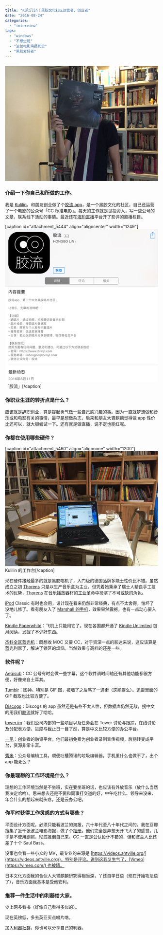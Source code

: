 ```yaml
---
title: "Kulilin｜黑胶文化社区运营者、创业者"
date: "2016-08-24"
categories: 
  - "interview"
tags: 
  - "windows"
  - "不想坐班"
  - "波兰电影海报死忠"
  - "黑胶爱好者"
---
```


### ![](/images/12680.jpg)

### 介绍一下你自己和所做的工作。

我是 [Kulilin](https://www.douban.com/people/kulilin/)。和朋友创业做了个[胶流 app](https://itunes.apple.com/hk/app/jiao-liu/id1076255997?l=zh&mt=8)，是一个黑胶文化的社区，自己还运营了一个电影的公众号「CC 标准电影」。每天的工作就是见投资人，写一些公号的文章，联系线下活动的事情。最近还在[海豹直播](https://itunes.apple.com/us/app/hai-bao-zhuan-zhu-xian-chang/id992074342?mt=8)平台开了影评的直播栏目。

\[caption id="attachment\_5444" align="aligncenter" width="1249"\]![fullsizerender](/images/92158.jpg) 「胶流」\[/caption\]

### 你职业生涯的转折点是什么？

应该就是辞职创业，算是提起勇气做一些自己感兴趣的事。因为一直就梦想做和音乐或和电影有关的事情，最早是想做杂志，后来和朋友大胃麒麟觉得做 app 性价比还可以，就大胆尝试一下。还有就是做直播，说不定也能红呢。

### 你都在使用哪些硬件？

\[caption id="attachment\_5460" align="alignnone" width="1200"\]![](/images/42462.jpg) Kulilin 的工作台\[/caption\]

现在硬件接触最多的就是黑胶唱机了，入门级的德国品牌多能士性价比不错。虽然成立之初 [Thorens](https://www.thorens.com/) 只是以生产音乐盒为主业，但凭着她秉承了瑞士人精良手工技术的优势，[Thorens](https://www.thorens.com/) 在音乐播放器材的工业革命中扮演了不可或缺的角色。

[iPod](https://www.apple.com/cn/ipod/) Classic 有时也会用，设计现在看来仍然非常经典，有点不太舍得，怕坏了没地儿修了。看有朋友入了 [Marshall 的手机](https://www.marshallheadphones.com/mh_us_en/london-phone)，效果果然震撼，也有一点动心要入了。

[Kindle Paperwhite](https://www.amazon.cn/gp/product/B00QJDOLIO/ref=fs_km)：飞机上只能用它了。现在各国都开通了 [Kindle Unlimited](https://www.amazon.cn/gp/kindle/ku/sign-up) 包月阅读，发掘了不少好东西。

[杰科全区蓝光机](https://www.amazon.cn/GIEC%E6%9D%B0%E7%A7%91-BDP-G3600-BD%E8%93%9D%E5%85%89DVD%E8%A7%86%E7%9B%98%E6%9C%BA-%E6%96%B0%E5%93%81-%E4%B8%87%E8%83%BD%E8%A7%A3%E7%A0%81-%E6%88%91%E8%83%BD%E5%81%9A%E5%88%B0-%E5%85%A8%E5%8C%BA%E5%85%A8%E8%A7%A3%E7%A0%81-%E5%AE%8C%E7%BE%8E%E8%93%9D%E5%85%89/dp/B006TQUSOW)：既想收 MOC 又要 CC，对于资深一点的影迷来说，这应该算是蓝光利器了，解决了锁区的烦恼。当然效果与高档的还差一些。

### 软件呢？

[Aegisub](https://www.aegisub.org/)：CC 公号有时会做一些字幕，这个软件调时间轴还有其他功能都很方便，好像来自土耳其。

[Tumblr](https://www.tumblr.com/)：图神。特别是 GIF 图，被墙了之后骂了一通街（这能提么）。迅雷里面的 GIF 截取也比较方便了。

[Discogs](https://itunes.apple.com/us/app/discogs-catalog-your-music/id1036449551?mt=8)：Discogs 的 app 虽然还是有些不太人性，但数据库仍然无敌，搜中文的用我们[胶流](https://itunes.apple.com/hk/app/jiao-liu/id1076255997?l=zh&mt=8)就好了哈哈。

[tower.im](https://tower.im/)：我们公司内部的一些项目以及任务会在 Tower 讨论与跟踪，在线讨论及分配表方便，进度与截止日一目了然，算是中文比较方便的办公平台。

[一见](https://itunes.apple.com/us/app/yi-jian-tou-rong-zi-zhi-yue/id1011686322?mt=8)：创业者的融资平台，他们最初免费为创业者录制宣传视频，后期转变成平台，资源非常丰富。

[秀米](https://xiumi.us/#/)：公众号编辑工具，顺便吐槽腾讯的垃圾编辑器，手机里什么也做不了，出个 app 能死么？

### 你最理想的工作环境是什么？

理想的工作环境当然是不坐班，实在要坐班的话，也应该有外放音乐（放什么当然我决定哈哈）。思来想去还是不要和同事打交道的好，中午吃什么、领导来没来、年会什么的想起来就头疼，还是云办公吧。

### 你平时获得工作灵感的方式有哪些？

平面设计方面呢，必须只能看波兰的海报，六十年代至八十年代之间的。我在豆瓣搜集了近千张波兰电影海报，做了个[相册](https://www.douban.com/people/kulilin/)。他们完全是异想天开飞大了的感觉，几乎是不使用剧照，彻底推倒自己来。CC 一直是公认设计不错的，但和波兰人比还差了十个 Saul Bass。

没事也会看一些小众的 MV，最专业的来源是 [https://videos.antville.org/](https://videos.antville.org/)，特别是评论。说到这我又生气了，[Vimeo](https://vimeo.com/) 也被墙。

日本文化方面我的合伙人大胃麒麟研究得相当深，丫还自学日语（现在开始攻法语了），音乐方面我基本是受他安利。

### 推荐一件生活中的利器给大家。

少上网多看书（好像自己看得多似的）。

现在英镑低，多去英亚买点唱片咯。

加入[利器社群](https://liqi.io/community/)，你也可以分享自己的利器。
